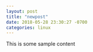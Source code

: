 ```yaml
---
layout: post
title: "newpost"
date: 2018-05-28 23:30:27 -0700
categories: linux
---
```


This is some sample content

